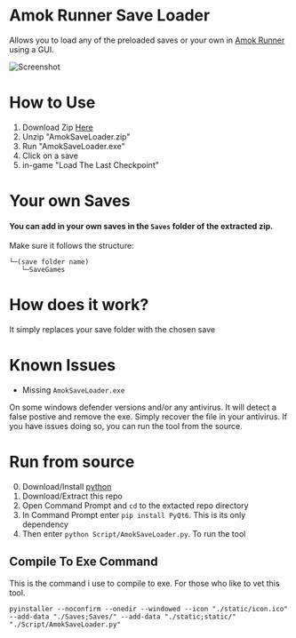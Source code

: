 # Amok Runner Save Loader

Allows you to load any of the preloaded saves or your own in [Amok Runner](https://store.steampowered.com/app/2077650/Amok_Runner/) using a GUI.

![Screenshot](https://i.imgur.com/DeGHWnk.png)

# How to Use

1. Download Zip [Here](https://github.com/lejara/AmokRunnerSaveLoader/releases)
2. Unzip "AmokSaveLoader.zip"
3. Run "AmokSaveLoader.exe"
4. Click on a save
5. in-game "Load The Last Checkpoint"

# Your own Saves

#### You can add in your own saves in the `Saves` folder of the extracted zip.

Make sure it follows the structure:

```
└─(save folder name)
   └─SaveGames
```

# How does it work?

It simply replaces your save folder with the chosen save

# Known Issues

- Missing `AmokSaveLoader.exe`

On some windows defender versions and/or any antivirus. It will detect a false postive and remove the exe. Simply recover the file in your antivirus.
If you have issues doing so, you can run the tool from the source.

# Run from source

0. Download/Install [python](https://www.python.org/downloads/)
1. Download/Extract this repo
2. Open Command Prompt and `cd` to the extacted repo directory
3. In Command Prompt enter `pip install PyQt6`. This is its only dependency
4. Then enter `python Script/AmokSaveLoader.py`. To run the tool

## Compile To Exe Command

This is the command i use to compile to exe. For those who like to vet this tool.

```
pyinstaller --noconfirm --onedir --windowed --icon "./static/icon.ico" --add-data "./Saves;Saves/" --add-data "./static;static/" "./Script/AmokSaveLoader.py"
```
